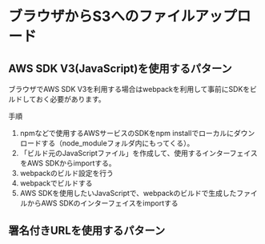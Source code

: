 # ブラウザからS3へのファイルアップロード

## AWS SDK V3(JavaScript)を使用するパターン
ブラウザでAWS SDK V3を利用する場合はwebpackを利用して事前にSDKをビルドしておく必要があります。

手順
1. npmなどで使用するAWSサービスのSDKをnpm installでローカルにダウンロードする（node_moduleフォルダ内にもってくる）。
2. 「ビルド元のJavaScriptファイル」を作成して、使用するインターフェイスをAWS SDKからimportする。
3. webpackのビルド設定を行う
4. webpackでビルドする
5. AWS SDKを使用したいJavaScriptで、webpackのビルドで生成したファイルからAWS SDKのインターフェイスをimportする




## 署名付きURLを使用するパターン




